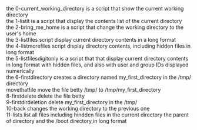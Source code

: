 the 0-current_working_directory is a script that show the current working directory <br/>
the 1-listit is a script that display the contents list of the current directory <br/>
the 2-bring_me_home is a script that change the working directory to the user's home <br/>
the 3-listfiles script display current directory contents in a long format <br/>
the 4-listmorefiles script display directory contents, including hidden files in long format <br/>
the 5-listfilesdigitonly is a script that that display current directory contents in long format with hidden files, and also with user and group IDs displayed numerically <br/>
the 6-firstdirectory creates a directory named my_first_directory in the /tmp/ directory <br/>
movethatfile move the file betty /tmp/ to /tmp/my_first_directory <br/>
8-firstdelete delete the file betty <br/>
9-firstdirdeletion delete my_first_directory in the /tmp/ <br/>
10-back changes the working directory to the previous one <br/>
11-lists list all files including hindden files in the current directory the parent of directory and the /boot directory,in long format
